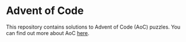 # Advent of Code

This repository contains solutions to Advent of Code (AoC) puzzles. You can find out more about AoC [here](https://adventofcode.com/about).
